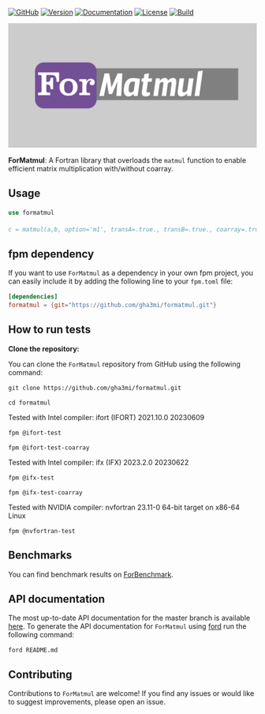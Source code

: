 [![GitHub](https://img.shields.io/badge/GitHub-ForMatmul-blue.svg?style=social&logo=github)](https://github.com/gha3mi/formatmul)
[![Version](https://img.shields.io/github/release/gha3mi/formatmul.svg)](https://github.com/gha3mi/formatmul/releases/latest)
[![Documentation](https://img.shields.io/badge/ford-Documentation%20-blueviolet.svg)](https://gha3mi.github.io/formatmul/)
[![License](https://img.shields.io/github/license/gha3mi/formatmul?color=green)](https://github.com/gha3mi/formatmul/blob/main/LICENSE)
[![Build](https://github.com/gha3mi/formatmul/actions/workflows/CI_test.yml/badge.svg)](https://github.com/gha3mi/formatmul/actions/workflows/CI_test.yml)

<img alt="ForMatmul" src="https://github.com/gha3mi/formatmul/raw/main/media/logo.png" width="750">

**ForMatmul**: A Fortran library that overloads the `matmul` function to enable efficient matrix multiplication with/without coarray.

## Usage

```fortran
use formatmul

c = matmul(a,b, option='m1', transA=.true., transB=.true., coarray=.true.)
```

## fpm dependency

If you want to use `ForMatmul` as a dependency in your own fpm project,
you can easily include it by adding the following line to your `fpm.toml` file:

```toml
[dependencies]
formatmul = {git="https://github.com/gha3mi/formatmul.git"}
```

## How to run tests

**Clone the repository:**

You can clone the `ForMatmul` repository from GitHub using the following command:

```shell
git clone https://github.com/gha3mi/formatmul.git
```

```shell
cd formatmul
```

Tested with Intel compiler: ifort (IFORT) 2021.10.0 20230609

```shell
fpm @ifort-test
```

```shell
fpm @ifort-test-coarray
```

Tested with Intel compiler: ifx (IFX) 2023.2.0 20230622

```shell
fpm @ifx-test
```

```shell
fpm @ifx-test-coarray
```

Tested with NVIDIA compiler: nvfortran 23.11-0 64-bit target on x86-64 Linux

```shell
fpm @nvfortran-test
```

## Benchmarks
You can find benchmark results on [ForBenchmark](https://github.com/gha3mi/forbenchmark).

## API documentation

The most up-to-date API documentation for the master branch is available
[here](https://gha3mi.github.io/formatmul/).
To generate the API documentation for `ForMatmul` using
[ford](https://github.com/Fortran-FOSS-Programmers/ford) run the following
command:

```shell
ford README.md
```

## Contributing

Contributions to `ForMatmul` are welcome!
If you find any issues or would like to suggest improvements, please open an issue.
